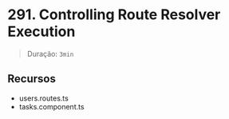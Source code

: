 # 291. Controlling Route Resolver Execution

> Duração: `3min`

## Recursos
- users.routes.ts
- tasks.component.ts
